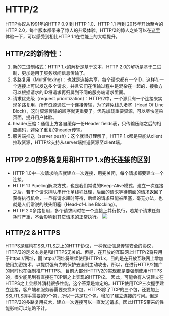 # HTTP/2

HTTP协议从1991年的HTTP 0.9 到 HTTP 1.0、HTTP 1.1 再到 2015年开始至今的HTTP 2.0，每个版本都带来了惊人的升级体验。HTTP/2的惊人之处可以在[这里](https://http2.akamai.com/demo)体验一下，可以感受到相比HTTP 1.1在性能上的大幅提升。

## HTTP/2的新特性：

1. 新的二进制格式：HTTP 1.x的解析是基于文本，HTTP 2.0的解析是基于二进制，更加适用于服务器间信息传输了。
2. 多路复用（MultiPlexing）：也就是连接共享，每个请求都有一个ID，这样在一个连接上可以发送多个请求，并且它们在传输过程中是混杂在一起的，接收方可以根据请求的ID将请求再归属到不同的服务端请求里面。
3. 请求优先级（request prioritization）：HTTP/2中，一个源只有一个连接来实现多路复用，所有资源通过一个连接传输，为了避免线头堵塞（Head Of Line Block），这时资源传输的顺序就更重要了。优先加载重要资源，可以尽快渲染页面，提升用户体验。
4. header压缩：通信上方各自缓存一份Header fields表，只传输压缩之后的相应编码，避免了重复的header传输。
5. 服务端推送（server push）：这个就很好理解了，HTTP 1.x都是只能从client拉取资源，HTTP/2支持从server端推送资源至client端。

## HTPP 2.0的多路复用和HTTP 1.x的长连接的区别

* HTTP 1.0中一次请求响应就建立一次连接，用完关闭，每个请求都要建立一个连接。
* HTTP 1.1 Pipeling解决方式，也是我们常说的Keep-Alive模式，建立一次连接之后，若干个请求排队串行化单线程处理，后面的请求等待前面的请求返回了获得执行机会，一旦有请求超时等待，后续的请求只能被阻塞，毫无办法，也就是人们常说的线头阻塞（Head-of-Line Blocking）。
* HTTP 2.0多路复用，多个请求同时在一个连接上并行执行，若某个请求任务耗时严重，不会影响到其它请求的正常执行。
[![](https://upload-images.jianshu.io/upload_images/2250588-0942ff5daff5e5db.png)](https://upload-images.jianshu.io/upload_images/2250588-0942ff5daff5e5db.png)

## HTTP/2 & HTTPS
HTTPS是建构在SSL/TLS之上的HTTP协议，一种保证信息传输安全的协议，HTTP/2的定义本身是和HTTPS无关的。但是，在开放的互联网上HTTP/2将只用于https://网址，而 http://网址将继续使用HTTP/1.x，目的是在开放互联网上增加使用加密技术，以提供强有力的保护去遏制主动攻击。所以，在进行HTTP/2推广的同时也在强制推广HTTPS。
目前大部分HTTP/2的实现都是要强制使用HTTPS的，很少能见到有直接在TCP层之上实现的HTTP/2。
因此，可能会有人说建立在HTTPS之上会额外消耗很多性能，这个答案是肯定的。HTTP使用TCP三次握手建立连接，客户端和服务器需要交换3个包，HTTPS除了TCP的三个包，还要加上SSL/TLS握手需要的9个包，所以一共是12个包，增加了建立连接的时间。但是HTTP/2的多路复用技术，建立一次连接可以一直发送请求，因此HTTPS带来的性能影响可以忽略不计。
